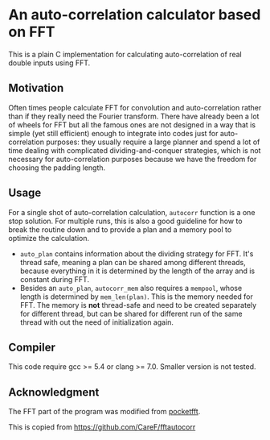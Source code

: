 An auto-correlation calculator based on FFT
==========================================

This is a plain C implementation for calculating auto-correlation of real 
double inputs using FFT.

## Motivation

Often times people calculate FFT for convolution and auto-correlation rather
than if they really need the Fourier transform. There have already been a lot of
wheels for FFT but all the famous ones are not designed in a way that is simple
(yet still efficient) enough to integrate into codes just for auto-correlation
purposes: they usually require a large planner and spend a lot of time dealing
with complicated dividing-and-conquer strategies, which is not necessary for
auto-correlation purposes because we have the freedom for choosing the padding
length. 

## Usage

For a single shot of auto-correlation calculation, `autocorr` function is a one
stop solution. For multiple runs, this is also a good guideline for how to break
the routine down and to provide a plan and a memory pool to optimize the
calculation.

- `auto_plan` contains information about the dividing strategy for FFT. 
   It's thread safe, meaning a plan can be shared among different threads, 
   because everything in it is determined by the length of the array and is
   constant during FFT. 
- Besides an `auto_plan`, `autocorr_mem` also requires a `mempool`, whose length
  is determined by `mem_len(plan)`. This is the memory needed for FFT. The
  memory is **not** thread-safe and need to be created separately for different
  thread, but can be shared for different run of the same thread with out the
  need of initialization again.

## Compiler 

This code require gcc >= 5.4 or clang >= 7.0. Smaller version is not tested.

## Acknowledgment

The FFT part of the program was modified from
[pocketfft](https://gitlab.mpcdf.mpg.de/mtr/pocketfft).

This is copied from https://github.com/CareF/fftautocorr
